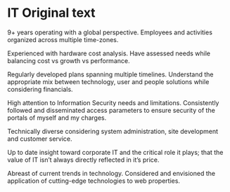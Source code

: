 # IT Original text

9+ years operating with a global perspective. Employees and activities organized across multiple time-zones.

Experienced with hardware cost analysis. Have assessed needs while balancing cost vs growth vs performance.

Regularly developed plans spanning multiple timelines. Understand the appropriate mix between technology, user and people solutions while considering financials.

High attention to Information Security needs and limitations. Consistently followed and disseminated access parameters to ensure security of the portals of myself and my charges.

Technically diverse considering system administration, site development and customer service.

Up to date insight toward corporate IT and the critical role it plays; that the value of IT isn’t always directly reflected in it’s price.

Abreast of current trends in technology. Considered and envisioned the application of cutting-edge technologies to web properties.